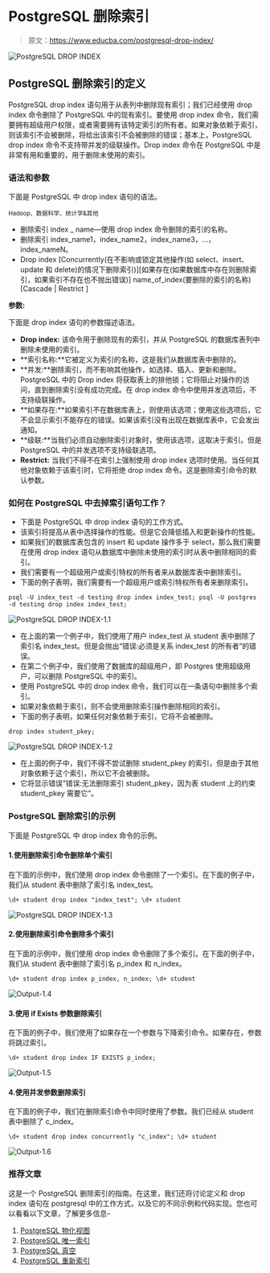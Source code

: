# PostgreSQL 删除索引

> 原文：<https://www.educba.com/postgresql-drop-index/>

![PostgreSQL DROP INDEX](img/f6693806eb2b8efab75be6d58b1d5237.png)



## PostgreSQL 删除索引的定义

PostgreSQL drop index 语句用于从表列中删除现有索引；我们已经使用 drop index 命令删除了 PostgreSQL 中的现有索引。要使用 drop index 命令，我们需要拥有超级用户权限，或者需要拥有该特定索引的所有者。如果对象依赖于索引，则该索引不会被删除，将给出该索引不会被删除的错误；基本上，PostgreSQL drop index 命令不支持带并发的级联操作。Drop index 命令在 PostgreSQL 中是非常有用和重要的，用于删除未使用的索引。

### 语法和参数

下面是 PostgreSQL 中 drop index 语句的语法。

<small>Hadoop、数据科学、统计学&其他</small>

*   删除索引 index _ name—使用 drop index 命令删除的索引的名称。
*   删除索引 index_name1，index_name2，index_name3，…，index_nameN。
*   Drop index [Concurrently(在不影响或锁定其他操作(如 select、insert、update 和 delete)的情况下删除索引)][如果存在(如果数据库中存在则删除索引，如果索引不存在也不抛出错误)] name_of_index(要删除的索引的名称)[Cascade | Restrict ]

**参数:**

下面是 drop index 语句的参数描述语法。

*   **Drop index:** 该命令用于删除现有的索引，并从 PostgreSQL 的数据库表列中删除未使用的索引。
*   **索引名称:**它被定义为索引的名称，这是我们从数据库表中删除的。
*   **并发:**删除索引，而不影响其他操作，如选择、插入、更新和删除。PostgreSQL 中的 Drop index 将获取表上的排他锁；它将阻止对操作的访问，直到删除索引没有成功完成。在 drop index 命令中使用并发选项后，不支持级联操作。
*   **如果存在:**如果索引不在数据库表上，则使用该选项；使用这些选项后，它不会显示索引不能存在的错误。如果该索引没有出现在数据库表中，它会发出通知。
*   **级联:**当我们必须自动删除索引对象时，使用该选项，这取决于索引。但是 PostgreSQL 中的并发选项不支持级联选项。
*   **Restrict:** 当我们不得不在索引上强制使用 drop index 选项时使用。当任何其他对象依赖于该索引时，它将拒绝 drop index 命令。这是删除索引命令的默认参数。

### 如何在 PostgreSQL 中去掉索引语句工作？

*   下面是 PostgreSQL 中 drop index 语句的工作方式。
*   该索引将提高从表中选择操作的性能。但是它会降低插入和更新操作的性能。
*   如果我们的数据库表包含的 insert 和 update 操作多于 select，那么我们需要在使用 drop index 语句从数据库中删除未使用的索引时从表中删除相同的索引。
*   我们需要有一个超级用户或索引特权的所有者来从数据库表中删除索引。
*   下面的例子表明，我们需要有一个超级用户或索引特权所有者来删除索引。

`psql -U index_test -d testing
drop index index_test;
psql -U postgres -d testing
drop index index_test;`

![PostgreSQL DROP INDEX-1.1](img/dbc2a17ecafb97a2a271442c69885f99.png)



*   在上面的第一个例子中，我们使用了用户 index_test 从 student 表中删除了索引名 index_test。但是会抛出“错误:必须是关系 index_test 的所有者”的错误。
*   在第二个例子中，我们使用了数据库的超级用户，即 Postgres 使用超级用户，可以删除 PostgreSQL 中的索引。
*   使用 PostgreSQL 中的 drop index 命令，我们可以在一条语句中删除多个索引。
*   如果对象依赖于索引，则不会使用删除索引操作删除相同的索引。
*   下面的例子表明，如果任何对象依赖于索引，它将不会被删除。

`drop index student_pkey;`

![PostgreSQL DROP INDEX-1.2](img/1d80d8fc81e635bea540fb5e593aeda8.png)



*   在上面的例子中，我们不得不尝试删除 student_pkey 的索引，但是由于其他对象依赖于这个索引，所以它不会被删除。
*   它将显示错误“错误:无法删除索引 student_pkey，因为表 student 上的约束 student_pkey 需要它”。

### PostgreSQL 删除索引的示例

下面是 PostgreSQL 中 drop index 命令的示例。

#### 1.使用删除索引命令删除单个索引

在下面的示例中，我们使用 drop index 命令删除了一个索引。在下面的例子中，我们从 student 表中删除了索引名 index_test。

`\d+ student
drop index "index_test";
\d+ student`

![PostgreSQL DROP INDEX-1.3](img/ea3a799b345d14a45d5d5c44c72004fe.png)



#### 2.使用删除索引命令删除多个索引

在下面的示例中，我们使用 drop index 命令删除了多个索引。在下面的例子中，我们从 student 表中删除了索引名 p_index 和 n_index。

`\d+ student
drop index p_index, n_index;
\d+ student`

![Output-1.4](img/eb1e12678b70274588bd5e3ca51f74f7.png)



#### 3.使用 if Exists 参数删除索引

在下面的例子中，我们使用了如果存在一个参数与下降索引命令。如果存在，参数将跳过索引。

`\d+ student
drop index IF EXISTS p_index;`

![Output-1.5](img/6d7ddb7cde537228cdfe1528428d526c.png)



#### 4.使用并发参数删除索引

在下面的例子中，我们在删除索引命令中同时使用了参数。我们已经从 student 表中删除了 c_index。

`\d+ student
drop index concurrently "c_index";
\d+ student`

![Output-1.6](img/d74fcd9d32948b0b74898ecfa631eab2.png)



### 推荐文章

这是一个 PostgreSQL 删除索引的指南。在这里，我们还将讨论定义和 drop index 语句在 postgresql 中的工作方式，以及它的不同示例和代码实现。您也可以看看以下文章，了解更多信息–

1.  [PostgreSQL 物化视图](https://www.educba.com/postgresql-materialized-views/)
2.  [PostgreSQL 唯一索引](https://www.educba.com/postgresql-unique-index/)
3.  [PostgreSQL 真空](https://www.educba.com/postgresql-vacuum/)
4.  [PostgreSQL 重新索引](https://www.educba.com/postgresql-reindex/)